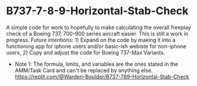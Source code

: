 # B737-7-8-9-Horizontal-Stab-Check
A simple code for work to hopefully to make calculating the overall freeplay check of a Boeing 737, 700-900 series aircraft easier. This is still a work in progress. Future intentions: 1) Expand on the code by making it into a functioning app for iphone users and/or basic-ish webiste for non-iphone users, 2) Copy and adjust the code for Boeing 737-Max Variants.
* Note 1: The formula, limits, and variables are the ones stated in the AMM/Task Card and can't be replaced by anything else.
https://replit.com/@Warden-Boulder/B737-789-Horizontal-Stab-Check
